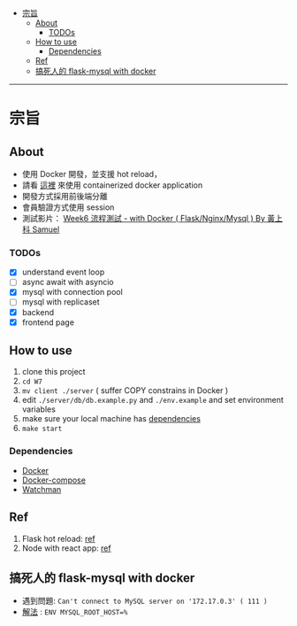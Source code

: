 - [宗旨](#宗旨)
	- [About](#about)
		- [TODOs](#todos)
	- [How to use](#how-to-use)
		- [Dependencies](#dependencies)
	- [Ref](#ref)
	- [搞死人的 flask-mysql with docker](#搞死人的-flask-mysql-with-docker)

<hr>

# 宗旨

## About

-   使用 Docker 開發，並支援 hot reload，
-   請看 [這裡](#how-to-use) 來使用 containerized docker application
-   開發方式採用前後端分離
-   會員驗證方式使用 session
-   測試影片： [Week6 流程測試 - with Docker ( Flask/Nginx/Mysql ) By 黃上科 Samuel](https://youtu.be/Ai6qSLp1mY0)

### TODOs

-   [x] understand event loop
-   [ ] async await with asyncio
-   [x] mysql with connection pool
-   [ ] mysql with replicaset
-   [x] backend
-   [x] frontend page

## How to use

1.  clone this project
2.  `cd W7`
3.  `mv client ./server` ( suffer COPY constrains in Docker )
4.  edit `./server/db/db.example.py` and `./env.example` and set environment variables
5.  make sure your local machine has [dependencies](#dependencies)
6.  `make start`

### Dependencies

-   [Docker](https://docs.docker.com/get-docker/)
-   [Docker-compose](https://docs.docker.com/compose/)
-   [Watchman](https://facebook.github.io/watchman/docs/install.html)

## Ref

1.  Flask hot reload: [ref](https://medium.com/hootsuite-engineering/hot-reloading-on-a-dockerized-flask-app-4e87b88ea303)
2.  Node with react app: [ref](https://xiaolishen.medium.com/develop-in-docker-a-node-backend-and-a-react-front-end-talking-to-each-other-5c522156f634)

## 搞死人的 flask-mysql with docker

-   遇到問題: `Can't connect to MySQL server on '172.17.0.3' ( 111 )`
-   [解法](https://dev.mysql.com/doc/mysql-installation-excerpt/5.7/en/docker-mysql-more-topics.html) : `ENV MYSQL_ROOT_HOST=%`
